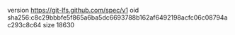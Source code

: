 version https://git-lfs.github.com/spec/v1
oid sha256:c8c29bbbfe5f865a6ba5dc6693788b162af6492198acfc06c08794ac293c8c64
size 18630
